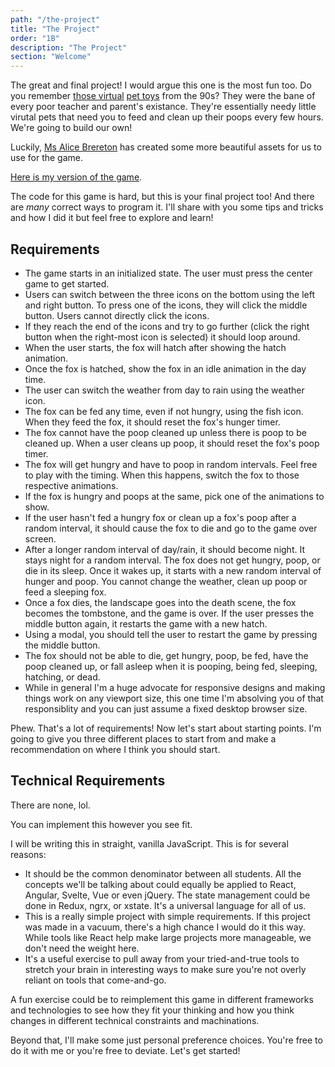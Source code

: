 ```yaml
---
path: "/the-project"
title: "The Project"
order: "1B"
description: "The Project"
section: "Welcome"
---
```


The great and final project! I would argue this one is the most fun too. Do you remember [those virtual][virtual-pet] [pet toys][virtual-pet-2] from the 90s? They were the bane of every poor teacher and parent's existance. They're essentially needy little virutal pets that need you to feed and clean up their poops every few hours. We're going to build our own!

Luckily, [Ms Alice Brereton][alice] has created some more beautiful assets for us to use for the game.

[Here is my version of the game][fox].

The code for this game is hard, but this is your final project too! And there are _many_ correct ways to program it. I'll share with you some tips and tricks and how I did it but feel free to explore and learn!

## Requirements

- The game starts in an initialized state. The user must press the center game to get started.
- Users can switch between the three icons on the bottom using the left and right button. To press one of the icons, they will click the middle button. Users cannot directly click the icons.
- If they reach the end of the icons and try to go further (click the right button when the right-most icon is selected) it should loop around.
- When the user starts, the fox will hatch after showing the hatch animation.
- Once the fox is hatched, show the fox in an idle animation in the day time.
- The user can switch the weather from day to rain using the weather icon.
- The fox can be fed any time, even if not hungry, using the fish icon. When they feed the fox, it should reset the fox's hunger timer.
- The fox cannot have the poop cleaned up unless there is poop to be cleaned up. When a user cleans up poop, it should reset the fox's poop timer.
- The fox will get hungry and have to poop in random intervals. Feel free to play with the timing. When this happens, switch the fox to those respective animations.
- If the fox is hungry and poops at the same, pick one of the animations to show.
- If the user hasn't fed a hungry fox or clean up a fox's poop after a random interval, it should cause the fox to die and go to the game over screen.
- After a longer random interval of day/rain, it should become night. It stays night for a random interval. The fox does not get hungry, poop, or die in its sleep. Once it wakes up, it starts with a new random interval of hunger and poop. You cannot change the weather, clean up poop or feed a sleeping fox.
- Once a fox dies, the landscape goes into the death scene, the fox becomes the tombstone, and the game is over. If the user presses the middle button again, it restarts the game with a new hatch.
- Using a modal, you should tell the user to restart the game by pressing the middle button.
- The fox should not be able to die, get hungry, poop, be fed, have the poop cleaned up, or fall asleep when it is pooping, being fed, sleeping, hatching, or dead.
- While in general I'm a huge advocate for responsive designs and making things work on any viewport size, this one time I'm absolving you of that responsiblity and you can just assume a fixed desktop browser size.

Phew. That's a lot of requirements! Now let's start about starting points. I'm going to give you three different places to start from and make a recommendation on where I think you should start.

## Technical Requirements

There are none, lol.

You can implement this however you see fit.

I will be writing this in straight, vanilla JavaScript. This is for several reasons:

- It should be the common denominator between all students. All the concepts we'll be talking about could equally be applied to React, Angular, Svelte, Vue or even jQuery. The state management could be done in Redux, ngrx, or xstate. It's a universal language for all of us.
- This is a really simple project with simple requirements. If this project was made in a vacuum, there's a high chance I would do it this way. While tools like React help make large projects more manageable, we don't need the weight here.
- It's a useful exercise to pull away from your tried-and-true tools to stretch your brain in interesting ways to make sure you're not overly reliant on tools that come-and-go.

A fun exercise could be to reimplement this game in different frameworks and technologies to see how they fit your thinking and how you think changes in different technical constraints and machinations.

Beyond that, I'll make some just personal preference choices. You're free to do it with me or you're free to deviate. Let's get started!

[virtual-pet]: https://en.wikipedia.org/wiki/Tamagotchi
[virtual-pet-2]: https://en.wikipedia.org/wiki/Giga_Pet
[alice]: https://www.pickledalice.com/
[fox]: ./fox-pet/fox.html
[zip]: ./fox.zip
